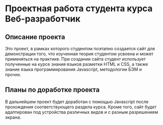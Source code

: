 # Проектная работа студента курса Веб-разработчик

##  Описание проекта

Это проект, в рамках которого студентом поэтапно создается сайт для демонстрации того, что изученная теория студентом усвоена и может применяться на практике. При создании сайта студент использует полученные на курсе знания языков разметки HTML и CSS, а также знание языка программирования Javascript, методологии БЭМ и прочих.

## Планы по доработке проекта

В дальнейшем проект будет доработан с помощью Javascript после прохождения соответствующего раздела курса. Кроме того, сайт будет адаптирован под устройства различных видов и с разным разрешением экрана.
